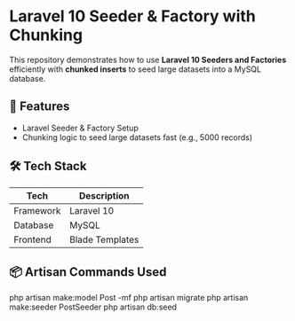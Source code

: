 # Laravel 10 Seeder & Factory with Chunking

This repository demonstrates how to use **Laravel 10 Seeders and Factories** efficiently with **chunked inserts** to seed large datasets into a MySQL database.

## 🚀 Features

- Laravel Seeder & Factory Setup
- Chunking logic to seed large datasets fast (e.g., 5000 records)

## 🛠️ Tech Stack

| Tech       | Description         |
|------------|---------------------|
| Framework  | Laravel 10          |
| Database   | MySQL               |
| Frontend   | Blade Templates     |

## 📦 Artisan Commands Used

php artisan make:model Post -mf
php artisan migrate
php artisan make:seeder PostSeeder
php artisan db:seed


